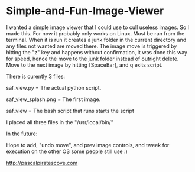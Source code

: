# Simple-and-Fun-Image-Viewer
I wanted a simple image viewer that I could use to cull useless images.  So I made this.  For now it probably only works on Linux.  Must be ran from the terminal.  When it is run it creates a junk folder in the current directory and any files not wanted are moved there.  The image move is triggered by hitting the "z" key and happens without confirmation, it was done this way for speed, hence the move to the junk folder instead of outright delete.  Move to the next image by hitting [SpaceBar], and q exits script.


There is curently 3 files:

saf_view.py                 = The actual python script.

saf_view_splash.png         = The first image.

saf_view                    = The bash script that runs starts the script



I placed all three files in the "/usr/local/bin/"

In the future:

Hope to add, "undo move", and prev image controls, and tweek for execution on the other OS some people still use :)



http://pascalpiratescove.com


